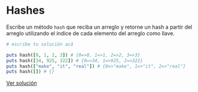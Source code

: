 # Hashes

Escribe un método `hash` que reciba un arreglo y retorne un hash a partir del arreglo utilizando el índice de cada elemento del arreglo como llave.

```ruby
# escribe tu solución acá

puts hash([0, 1, 2, 3]) # {0=>0, 1=>1, 2=>2, 3=>3}
puts hash([34, 925, 322]) # {0=>34, 1=>925, 2=>322}
puts hash(["make", "it", "real"]) # {0=>"make", 1=>"it", 2=>"real"}
puts hash([]) # {}
```

[Ver solución](solutions/hashes.rb)
